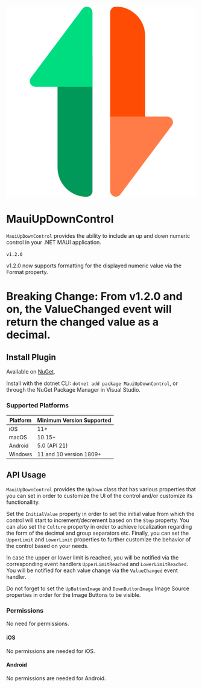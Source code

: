 ![](nuget.png)
# MauiUpDownControl

`MauiUpDownControl` provides the ability to include an up and down numeric control in your .NET MAUI application.

`v1.2.0`

v1.2.0 now supports formatting for the displayed numeric value via the Format property.

# Breaking Change: From v1.2.0 and on, the ValueChanged event will return the changed value as a decimal.

## Install Plugin

Available on [NuGet](https://www.nuget.org/packages/UpDownControl/).

Install with the dotnet CLI: `dotnet add package MauiUpDownControl`, or through the NuGet Package Manager in Visual Studio.

### Supported Platforms

| Platform | Minimum Version Supported |
|----------|---------------------------|
| iOS      | 11+                       |
| macOS    | 10.15+                    |
| Android  | 5.0 (API 21)              |
| Windows  | 11 and 10 version 1809+   |

## API Usage

`MauiUpDownControl` provides the `UpDown` class that has various properties that you can set in order to customize the UI of the control and/or customize its functionallity.

Set the `InitialValue` property in order to set the initial value from which the control will start to increment/decrement based on the `Step` property.
You can also set the `Culture` property in order to achieve localization regarding the form of the decimal and group separators etc.
Finally, you can set the `UpperLimit` and `LowerLimit` properties to further customize the behavior of the control based on your needs.

In case the upper or lower limit is reached, you will be notified via the corresponding event handlers `UpperLimitReached` and `LowerLimitReached`.
You will be notified for each value change via the `ValueChanged` event handler.

Do not forget to set the `UpButtonImage` and `DownButtonImage` Image Source properties in order for the Image Buttons to be visible.

### Permissions

No need for permissions.

#### iOS

No permissions are needed for iOS.

#### Android

No permissions are needed for Android.
